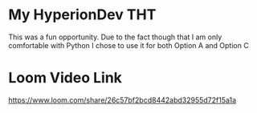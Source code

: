 # My HyperionDev THT
This was a fun opportunity. Due to the fact though that I am only comfortable with Python I chose to use it for both Option A and Option C

# Loom Video Link
https://www.loom.com/share/26c57bf2bcd8442abd32955d72f15a1a